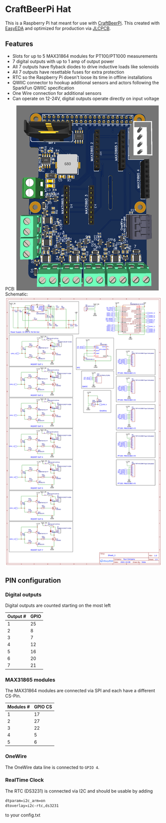 # CraftBeerPi Hat
This is a Raspberry Pi hat meant for use with [CraftBeerPi](https://github.com/craftbeerpi/craftbeerpi4).
This created with [EasyEDA](https://easyeda.com/) and optimized for production via 
[JLCPCB](https://jlcpcb.com/).

## Features

* Slots for up to 5 MAX31864 modules for PT100/PT1000 measurements
* 7 digital outputs with up to 1 amp of output power
* All 7 outputs have flyback diodes to drive inductive loads like solenoids
* All 7 outputs have resettable fuses for extra protection
* RTC so the Raspberry Pi doesn't loose its time in offline installations
* QWIIC connector to hookup additional sensors and actors following the 
  SparkFun QWIIC specification
* One Wire connection for additional sensors
* Can operate on 12-24V, digital outputs operate directly on input voltage

PCB:
![Image of PCB rendering](cbpi-hat.png)
Schematic:
![Schematic](schematic.png)

## PIN configuration

### Digital outputs

Digital outputs are counted starting on the most left

| Output # | GPIO |
|----------|------|
| 1 | 25 |
| 2 |  8 |
| 3 |  7 |
| 4 | 12 |
| 5 | 16 |
| 6 | 20 |
| 7 | 21 |


### MAX31865 modules

The MAX31864 modules are connected via SPI and each have a different CS-Pin.

| Modules # | GPIO CS |
|-----------|---------|
| 1 | 17 |
| 2 | 27 |
| 3 | 22 |
| 4 |  5 |
| 5 |  6 |

### OneWire

The OneWire data line is connected to `GPIO 4`.

### RealTime Clock

The RTC (DS3231) is connected via I2C and should be usable by adding
```
dtparam=i2c_arm=on
dtoverlay=i2c-rtc,ds3231
```
to your config.txt
